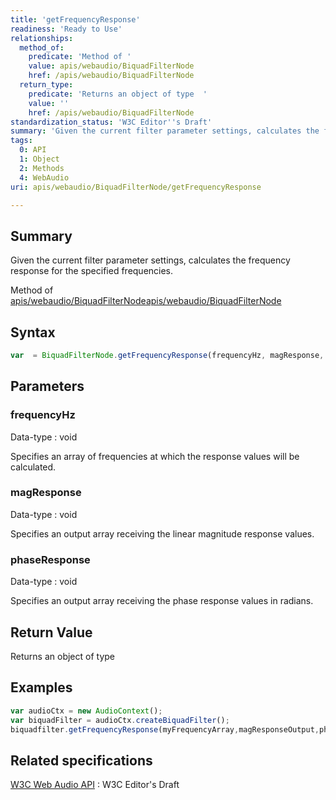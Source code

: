 ```yaml
---
title: 'getFrequencyResponse'
readiness: 'Ready to Use'
relationships:
  method_of:
    predicate: 'Method of '
    value: apis/webaudio/BiquadFilterNode
    href: /apis/webaudio/BiquadFilterNode
  return_type:
    predicate: 'Returns an object of type  '
    value: ''
    href: /apis/webaudio/BiquadFilterNode
standardization_status: 'W3C Editor''s Draft'
summary: 'Given the current filter parameter settings, calculates the frequency response for the specified frequencies.'
tags:
  0: API
  1: Object
  2: Methods
  4: WebAudio
uri: apis/webaudio/BiquadFilterNode/getFrequencyResponse

---
```

## Summary

Given the current filter parameter settings, calculates the frequency response for the specified frequencies.

Method of [apis/webaudio/BiquadFilterNode](/apis/webaudio/BiquadFilterNode)[apis/webaudio/BiquadFilterNode](/apis/webaudio/BiquadFilterNode)

## Syntax

``` js
var  = BiquadFilterNode.getFrequencyResponse(frequencyHz, magResponse, phaseResponse);
```

## Parameters

### frequencyHz

 Data-type
:   void

 Specifies an array of frequencies at which the response values will be calculated.

### magResponse

 Data-type
:   void

 Specifies an output array receiving the linear magnitude response values.

### phaseResponse

 Data-type
:   void

 Specifies an output array receiving the phase response values in radians.

## Return Value

Returns an object of type

## Examples

``` js
var audioCtx = new AudioContext();
var biquadFilter = audioCtx.createBiquadFilter();
biquadfilter.getFrequencyResponse(myFrequencyArray,magResponseOutput,phaseResponseOutput);
```

## Related specifications

[W3C Web Audio API](http://webaudio.github.io/web-audio-api/)
:   W3C Editor's Draft
